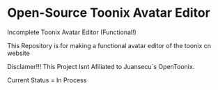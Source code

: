 # Open-Source Toonix Avatar Editor
Incomplete Toonix Avatar Editor (Functional!)

This Repository is for making a functional avatar editor of the toonix cn website

Disclamer!!!
This Project Isnt Afiliated to Juansecu´s OpenToonix.

Current Status = In Process
